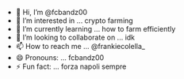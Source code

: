 - 👋 Hi, I’m @fcbandz00
- 👀 I’m interested in ... crypto farming
- 🌱 I’m currently learning ... how to farm efficiently
- 💞️ I’m looking to collaborate on ... idk   
- 📫 How to reach me ... @frankiecolella_
- 😄 Pronouns: ... fcbandz00
- ⚡ Fun fact: ... forza napoli sempre 

<!---
fcbandz00/fcbandz00 is a ✨ special ✨ repository because its `README.md` (this file) appears on your GitHub profile.
You can click the Preview link to take a look at your changes.
--->
